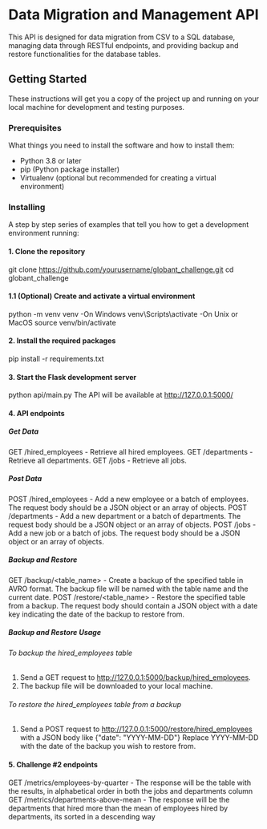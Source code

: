 # Data Migration and Management API

This API is designed for data migration from CSV to a SQL database, managing data through RESTful endpoints, and providing backup and restore functionalities for the database tables.

## Getting Started

These instructions will get you a copy of the project up and running on your local machine for development and testing purposes.

### Prerequisites

What things you need to install the software and how to install them:

- Python 3.8 or later
- pip (Python package installer)
- Virtualenv (optional but recommended for creating a virtual environment)

### Installing

A step by step series of examples that tell you how to get a development environment running:

#### 1. Clone the repository

git clone <https://github.com/yourusername/globant_challenge.git>
cd globant_challenge

#### 1.1 (Optional) Create and activate a virtual environment

python -m venv venv
-On Windows
venv\Scripts\activate
-On Unix or MacOS
source venv/bin/activate

#### 2. Install the required packages

pip install -r requirements.txt

#### 3. Start the Flask development server

python api/main.py
The API will be available at <http://127.0.0.1:5000/>

#### 4. API endpoints

##### Get Data

GET /hired_employees - Retrieve all hired employees.
GET /departments - Retrieve all departments.
GET /jobs - Retrieve all jobs.

##### Post Data

POST /hired_employees - Add a new employee or a batch of employees. The request body should be a JSON object or an array of objects.
POST /departments - Add a new department or a batch of departments. The request body should be a JSON object or an array of objects.
POST /jobs - Add a new job or a batch of jobs. The request body should be a JSON object or an array of objects.

##### Backup and Restore

GET /backup/<table_name> - Create a backup of the specified table in AVRO format. The backup file will be named with the table name and the current date.
POST /restore/<table_name> - Restore the specified table from a backup. The request body should contain a JSON object with a date key indicating the date of the backup to restore from.

##### Backup and Restore Usage

###### To backup the hired_employees table

1. Send a GET request to <http://127.0.0.1:5000/backup/hired_employees>.
2. The backup file will be downloaded to your local machine.

###### To restore the hired_employees table from a backup

1. Send a POST request to <http://127.0.0.1:5000/restore/hired_employees> with a JSON body like
{"date": "YYYY-MM-DD"}
Replace YYYY-MM-DD with the date of the backup you wish to restore from.

#### 5. Challenge #2 endpoints

GET /metrics/employees-by-quarter - The response will be the table with the results, in alphabetical order in both the jobs and departments column
GET /metrics/departments-above-mean - The response will be the departments that hired more than the mean of employees hired by departments, its sorted in a descending way
